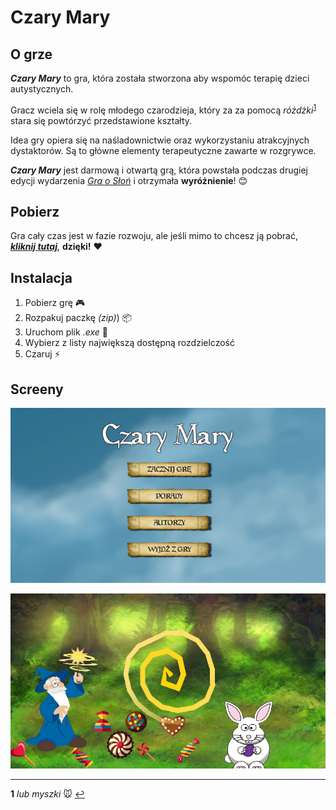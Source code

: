 # Czary Mary

## O grze
***Czary Mary*** to gra, która została stworzona aby wspomóc terapię dzieci autystycznych. 

Gracz wciela się w rolę młodego czarodzieja, który za za pomocą *różdżki*<sup id="a1">[1](#f1)</sup> stara się powtórzyć przedstawione kształty.

Idea gry opiera się na naśladownictwie oraz wykorzystaniu atrakcyjnych dystaktorów. Są to główne elementy terapeutyczne zawarte w rozgrywce. 

***Czary Mary*** jest darmową i otwartą grą, która powstała podczas drugiej edycji wydarzenia [*Gra o Słoń*](https://psychogra.pl) i otrzymała **wyróżnienie**! :blush:

## Pobierz
Gra cały czas jest w fazie rozwoju, ale jeśli mimo to chcesz ją pobrać,  **[*kliknij tutaj*](https://github.com/przemb/GOS2/raw/master/Builds_List/CzaryMaryV1.zip)**, **dzięki!** :heart:

## Instalacja
1. Pobierz grę :video_game:
2. Rozpakuj paczkę *(zip)*) :package:
3. Uruchom plik *.exe* :tophat:
4. Wybierz z listy największą dostępną rozdzielczość
5. Czaruj :zap:

## Screeny
![](https://github.com/przemb/GOS2/blob/master/Game_Screenshots/1.png)

![](https://github.com/przemb/GOS2/blob/master/Game_Screenshots/3.png)

---
<b id="f1">1</b> *lub myszki* :mouse: [↩](#a1) 

